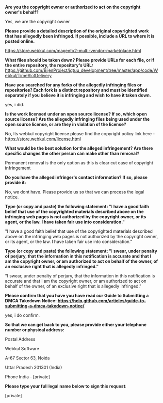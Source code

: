 **Are you the copyright owner or authorized to act on the copyright owner's behalf?** 

Yes, we are the copyright owner 

**Please provide a detailed description of the original copyrighted work that has allegedly been infringed. If possible, include a URL to where it is posted online.** 

https://store.webkul.com/magento2-multi-vendor-marketplace.html 

**What files should be taken down? Please provide URLs for each file, or if the entire repository, the repository's URL:** 
https://github.com/BijenProject/igtuu_development/tree/master/app/code/Webkul/TimeSlotDelivery 

**Have you searched for any forks of the allegedly infringing files or repositories? Each fork is a distinct repository and must be identified separately if you believe it is infringing and wish to have it taken down.** 

yes, i did. 

**Is the work licensed under an open source license? If so, which open source license? Are the allegedly infringing files being used under the open source license, or are they in violation of the license?** 

No, Its webkul copyright license please find the copyright policy link here - https://store.webkul.com/license.html

**What would be the best solution for the alleged infringement? Are there specific changes the other person can make other than removal?** 

Permanent removal is the only option as this is clear cut case of copyright infringement 

**Do you have the alleged infringer's contact information? If so, please provide it:**

No, we dont have. Please provide us so that we can process the legal notice.

**Type (or copy and paste) the following statement: "I have a good faith belief that use of the copyrighted materials described above on the infringing web pages is not authorized by the copyright owner, or its agent, or the law. I have taken fair use into consideration."** 

"I have a good faith belief that use of the copyrighted materials described above on the infringing web pages is not authorized by the copyright owner, or its agent, or the law. I have taken fair use into consideration." 

**Type (or copy and paste) the following statement: "I swear, under penalty of perjury, that the information in this notification is accurate and that I am the copyright owner, or am authorized to act on behalf of the owner, of an exclusive right that is allegedly infringed."** 

"I swear, under penalty of perjury, that the information in this notification is accurate and that I am the copyright owner, or am authorized to act on behalf of the owner, of an exclusive right that is allegedly infringed."

**Please confirm that you have you have read our Guide to Submitting a DMCA Takedown Notice: https://help.github.com/articles/guide-to-submitting-a-dmca-takedown-notice/** 

yes, i do confirm. 

**So that we can get back to you, please provide either your telephone number or physical address:** 

Postal Address

Webkul Software

A-67 Sector 63, Noida

Uttar Pradesh 201301 (India)

Phone 
India - [private]

**Please type your full legal name below to sign this request:** 

[private]
